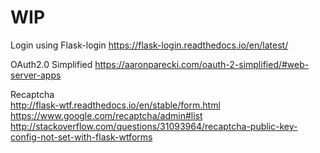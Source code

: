 # WIP

Login using Flask-login
    https://flask-login.readthedocs.io/en/latest/
    
OAuth2.0 Simplified
    https://aaronparecki.com/oauth-2-simplified/#web-server-apps

Recaptcha    
    http://flask-wtf.readthedocs.io/en/stable/form.html
    https://www.google.com/recaptcha/admin#list
    http://stackoverflow.com/questions/31093964/recaptcha-public-key-config-not-set-with-flask-wtforms